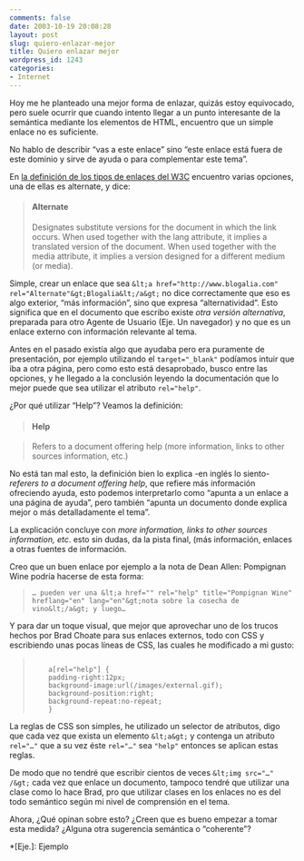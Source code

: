 ```yaml
---
comments: false
date: 2003-10-19 20:08:28
layout: post
slug: quiero-enlazar-mejor
title: Quiero enlazar mejor
wordpress_id: 1243
categories:
- Internet
---
```


Hoy me he planteado una mejor forma de enlazar, quizás estoy equivocado, pero suele ocurrir que cuando intento llegar a un punto interesante de la semántica mediante los elementos de HTML, encuentro que un simple enlace no es suficiente.





No hablo de describir “vas a este enlace” sino “este enlace está fuera de este dominio y sirve de ayuda o para complementar este tema”.





En [la definición de los tipos de enlaces del W3C](http://www.w3.org/TR/html401/types.html#type-links) encuentro varias opciones, una de ellas es alternate, y dice:





> #### Alternate
> 
> Designates substitute versions for the document in which the link occurs. When used together with the lang attribute, it implies a translated version of the document. When used together with the media attribute, it implies a version designed for a different medium (or media).





Simple, crear un enlace que sea `&lt;a href="http://www.blogalia.com" rel="Alternate"&gt;Blogalia&lt;/a&gt;` no dice correctamente que eso es algo exterior, “más información”, sino que expresa “alternatividad”. Esto significa que en el documento que escribo existe _otra versión alternativa_, preparada para otro Agente de Usuario (Eje. Un  navegador) y no que es un enlace externo con información relevante al tema.





Antes en el pasado existía algo que ayudaba pero era puramente de presentación, por ejemplo utilizando el `target="_blank"` podíamos intuir que iba a otra página, pero como esto está desaprobado, busco entre las opciones, y he llegado a la conclusión leyendo la documentación que lo mejor puede que sea utilizar el atributo `rel="help"`.





¿Por qué utilizar “Help”? Veamos la definición:





> #### Help
> 
> 

> 
> Refers to a document offering help (more information, links to other sources information, etc.)





No está tan mal esto, la definición bien lo explica -en inglés lo siento- _referers to a document offering help_, que refiere más información ofreciendo ayuda, esto podemos interpretarlo como “apunta a un enlace a una página de ayuda”, pero también “apunta un documento donde explica mejor o más detalladamente el tema”.





La explicación concluye con  _more information, links to other sources information, etc_. esto sin dudas, da la pista final, (más información, enlaces a otras fuentes de información.





Creo que un buen enlace por ejemplo a la nota de  Dean Allen: Pompignan Wine podría hacerse de esta forma:





> `… pueden ver una &lt;a href="" rel="help" title="Pompignan Wine" hreflang="en" lang="en"&gt;nota sobre la cosecha de vino&lt;/a&gt; y luego…`





Y para dar un toque visual, que mejor que aprovechar uno de los trucos hechos por Brad Choate para sus enlaces externos, todo con CSS y escribiendo unas pocas líneas de CSS, las cuales he modificado a mi gusto:





> <code>
>     a[rel="help"] {
>     padding-right:12px;
>     background-image:url(/images/external.gif);
>     background-position:right;
>     background-repeat:no-repeat;
>     }</code>





La reglas de CSS son simples, he utilizado un selector de atributos, digo que cada vez que exista un elemento `&lt;a&gt;` y contenga un atributo `rel="…"` que a su vez éste `rel="…"` sea `"help"` entonces se aplican estas reglas.





De modo que no tendré que escribir cientos de veces `&lt;img src="…" /&gt;` cada vez que enlace un documento, tampoco tendré que utilizar una clase como lo hace Brad, pro que utilizar clases en los enlaces no es del todo semántico según mi nivel de comprensión en el tema.





Ahora, ¿Qué opinan sobre esto? ¿Creen que es bueno empezar a tomar esta medida? ¿Alguna otra sugerencia semántica o “coherente”?




 
  *[Eje.]: Ejemplo
